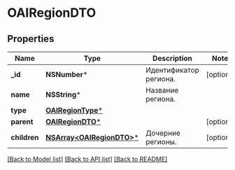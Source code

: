 # OAIRegionDTO

## Properties
Name | Type | Description | Notes
------------ | ------------- | ------------- | -------------
**_id** | **NSNumber*** | Идентификатор региона. | [optional] 
**name** | **NSString*** | Название региона. | 
**type** | [**OAIRegionType***](OAIRegionType.md) |  | 
**parent** | [**OAIRegionDTO***](OAIRegionDTO.md) |  | [optional] 
**children** | [**NSArray&lt;OAIRegionDTO&gt;***](OAIRegionDTO.md) | Дочерние регионы. | [optional] 

[[Back to Model list]](../README.md#documentation-for-models) [[Back to API list]](../README.md#documentation-for-api-endpoints) [[Back to README]](../README.md)


